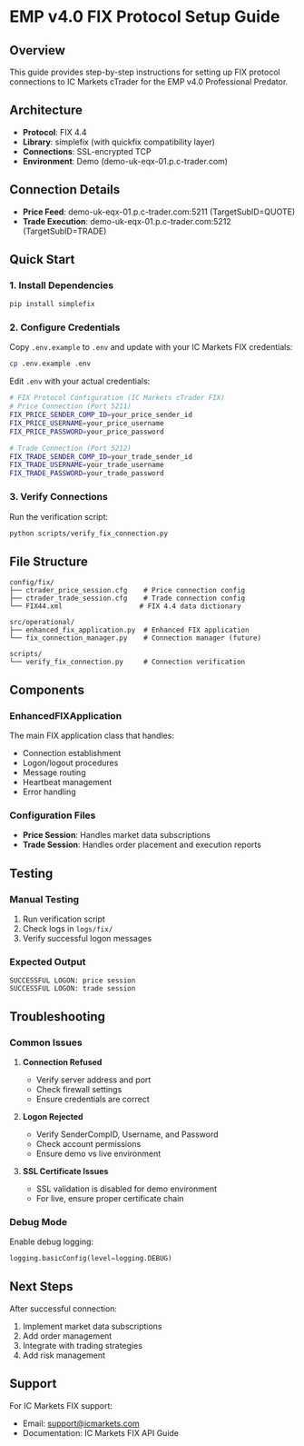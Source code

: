 # EMP v4.0 FIX Protocol Setup Guide

## Overview
This guide provides step-by-step instructions for setting up FIX protocol connections to IC Markets cTrader for the EMP v4.0 Professional Predator.

## Architecture
- **Protocol**: FIX 4.4
- **Library**: simplefix (with quickfix compatibility layer)
- **Connections**: SSL-encrypted TCP
- **Environment**: Demo (demo-uk-eqx-01.p.c-trader.com)

## Connection Details
- **Price Feed**: demo-uk-eqx-01.p.c-trader.com:5211 (TargetSubID=QUOTE)
- **Trade Execution**: demo-uk-eqx-01.p.c-trader.com:5212 (TargetSubID=TRADE)

## Quick Start

### 1. Install Dependencies
```bash
pip install simplefix
```

### 2. Configure Credentials
Copy `.env.example` to `.env` and update with your IC Markets FIX credentials:

```bash
cp .env.example .env
```

Edit `.env` with your actual credentials:
```bash
# FIX Protocol Configuration (IC Markets cTrader FIX)
# Price Connection (Port 5211)
FIX_PRICE_SENDER_COMP_ID=your_price_sender_id
FIX_PRICE_USERNAME=your_price_username
FIX_PRICE_PASSWORD=your_price_password

# Trade Connection (Port 5212)
FIX_TRADE_SENDER_COMP_ID=your_trade_sender_id
FIX_TRADE_USERNAME=your_trade_username
FIX_TRADE_PASSWORD=your_trade_password
```

### 3. Verify Connections
Run the verification script:
```bash
python scripts/verify_fix_connection.py
```

## File Structure
```
config/fix/
├── ctrader_price_session.cfg    # Price connection config
├── ctrader_trade_session.cfg    # Trade connection config
└── FIX44.xml                   # FIX 4.4 data dictionary

src/operational/
├── enhanced_fix_application.py  # Enhanced FIX application
└── fix_connection_manager.py    # Connection manager (future)

scripts/
└── verify_fix_connection.py     # Connection verification
```

## Components

### EnhancedFIXApplication
The main FIX application class that handles:
- Connection establishment
- Logon/logout procedures
- Message routing
- Heartbeat management
- Error handling

### Configuration Files
- **Price Session**: Handles market data subscriptions
- **Trade Session**: Handles order placement and execution reports

## Testing

### Manual Testing
1. Run verification script
2. Check logs in `logs/fix/`
3. Verify successful logon messages

### Expected Output
```
SUCCESSFUL LOGON: price session
SUCCESSFUL LOGON: trade session
```

## Troubleshooting

### Common Issues

1. **Connection Refused**
   - Verify server address and port
   - Check firewall settings
   - Ensure credentials are correct

2. **Logon Rejected**
   - Verify SenderCompID, Username, and Password
   - Check account permissions
   - Ensure demo vs live environment

3. **SSL Certificate Issues**
   - SSL validation is disabled for demo environment
   - For live, ensure proper certificate chain

### Debug Mode
Enable debug logging:
```python
logging.basicConfig(level=logging.DEBUG)
```

## Next Steps
After successful connection:
1. Implement market data subscriptions
2. Add order management
3. Integrate with trading strategies
4. Add risk management

## Support
For IC Markets FIX support:
- Email: support@icmarkets.com
- Documentation: IC Markets FIX API Guide
